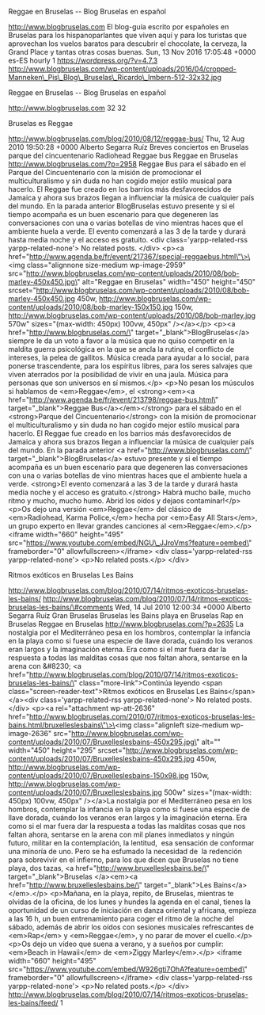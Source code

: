Reggae en Bruselas -- Blog Bruselas en español

http://www.blogbruselas.com El blog-guía escrito por españoles en
Bruselas para los hispanoparlantes que viven aquí y para los turistas
que aprovechan los vuelos baratos para descubrir el chocolate, la
cerveza, la Grand Place y tantas otras cosas buenas. Sun, 13 Nov 2016
17:05:48 +0000 es-ES hourly 1 https://wordpress.org/?v=4.7.3
http://www.blogbruselas.com/wp-content/uploads/2016/04/cropped-Manneken\_Pis\_Blog\_Bruselas\_Ricardo\_Imbern-512-32x32.jpg

Reggae en Bruselas -- Blog Bruselas en español

http://www.blogbruselas.com 32 32

Bruselas es Reggae

http://www.blogbruselas.com/blog/2010/08/12/reggae-bus/ Thu, 12 Aug 2010
19:50:28 +0000 Alberto Segarra Ruíz Breves conciertos en Bruselas parque
del cincuentenario Radiohead Reggae bus Reggae en Bruselas
http://www.blogbruselas.com/?p=2958 Reggae Bus para el sábado en el
Parque del Cincuentenario con la misión de promocionar el
multiculturalismo y sin duda no han cogido mejor estilo musical para
hacerlo. El Reggae fue creado en los barrios más desfavorecidos de
Jamaica y ahora sus brazos llegan a influenciar la música de cualquier
país del mundo. En la parada anterior BlogBruselas estuvo presente y si
el tiempo acompaña es un buen escenario para que degeneren las
conversaciones con una o varias botellas de vino mientras haces que el
ambiente huela a verde. El evento comenzará a las 3 de la tarde y durará
hasta media noche y el acceso es gratuito. \<div
class=\'yarpp-related-rss yarpp-related-none\'\> No related posts.
\</div\> \<p\>\<a
href=\"http://www.agenda.be/fr/event/217367/special-reggaebus.html\"\>\<img
class=\"alignnone size-medium wp-image-2959\"
src=\"http://www.blogbruselas.com/wp-content/uploads/2010/08/bob-marley-450x450.jpg\"
alt=\"Reggae en Bruselas\" width=\"450\" height=\"450\"
srcset=\"http://www.blogbruselas.com/wp-content/uploads/2010/08/bob-marley-450x450.jpg
450w,
http://www.blogbruselas.com/wp-content/uploads/2010/08/bob-marley-150x150.jpg
150w,
http://www.blogbruselas.com/wp-content/uploads/2010/08/bob-marley.jpg
570w\" sizes=\"(max-width: 450px) 100vw, 450px\" /\>\</a\>\</p\>
\<p\>\<a href=\"http://www.blogbruselas.com/\"
target=\"\_blank\"\>BlogBruselas\</a\> siempre le da un voto a favor a
la música que no quiso competir en la maldita guerra psicológica en la
que se ancla la rutina, el conflicto de intereses, la pelea de gallitos.
Música creada para ayudar a lo social, para ponerse trascendente, para
los espíritus libres, para los seres salvajes que viven aterrados por la
posibilidad de vivir en una jaula. Música para personas que son
universos en sí mismos.\</p\> \<p\>No pesan los músculos si hablamos de
\<em\>Reggae\</em\>, el \<strong\>\<em\>\<a
href=\"http://www.agenda.be/fr/event/213798/reggae-bus.html\"
target=\"\_blank\"\>Reggae Bus\</a\>\</em\>\</strong\> para el sábado en
el \<strong\>Parque del Cincuentenario\</strong\> con la misión de
promocionar el multiculturalismo y sin duda no han cogido mejor estilo
musical para hacerlo. El Reggae fue creado en los barrios más
desfavorecidos de Jamaica y ahora sus brazos llegan a influenciar la
música de cualquier país del mundo. En la parada anterior \<a
href=\"http://www.blogbruselas.com/\"
target=\"\_blank\"\>BlogBruselas\</a\> estuvo presente y si el tiempo
acompaña es un buen escenario para que degeneren las conversaciones con
una o varias botellas de vino mientras haces que el ambiente huela a
verde. \<strong\>El evento comenzará a las 3 de la tarde y durará hasta
media noche y el acceso es gratuito.\</strong\> Habrá mucho baile, mucho
ritmo y mucho, mucho humo. Abrid los oídos y dejaos contaminar!\</p\>
\<p\>Os dejo una versión \<em\>Reggae\</em\> del clásico de
\<em\>Radiohead, Karma Police,\</em\> hecha por \<em\>Easy All
Stars\</em\>, un grupo experto en llevar grandes canciones al
\<em\>Reggae\</em\>.\</p\> \<iframe width=\"660\" height=\"495\"
src=\"https://www.youtube.com/embed/NGU\_JJroVms?feature=oembed\"
frameborder=\"0\" allowfullscreen\>\</iframe\> \<div
class=\'yarpp-related-rss yarpp-related-none\'\> \<p\>No related
posts.\</p\> \</div\>

Ritmos exóticos en Bruselas Les Bains

http://www.blogbruselas.com/blog/2010/07/14/ritmos-exoticos-bruselas-les-bains/
http://www.blogbruselas.com/blog/2010/07/14/ritmos-exoticos-bruselas-les-bains/\#comments
Wed, 14 Jul 2010 12:00:34 +0000 Alberto Segarra Ruíz Gran Bruselas
Bruselas les Bains playa en Bruselas Rap en Bruselas Reggae en Bruselas
http://www.blogbruselas.com/?p=2635 La nostalgia por el Mediterráneo
pesa en los hombros, contemplar la infancia en la playa como si fuese
una especie de llave dorada, cuándo los veranos eran largos y la
imaginación eterna. Era como si el mar fuera dar la respuesta a todas
las malditas cosas que nos faltan ahora, sentarse en la arena con
&\#8230; \<a
href=\"http://www.blogbruselas.com/blog/2010/07/14/ritmos-exoticos-bruselas-les-bains/\"
class=\"more-link\"\>Continúa leyendo \<span
class=\"screen-reader-text\"\>Ritmos exóticos en Bruselas Les
Bains\</span\>\</a\>\<div class=\'yarpp-related-rss
yarpp-related-none\'\> No related posts. \</div\> \<p\>\<a
rel=\"attachment wp-att-2636\"
href=\"http://www.blogbruselas.com/2010/07/ritmos-exoticos-bruselas-les-bains.html/bruxelleslesbains\"\>\<img
class=\"alignleft size-medium wp-image-2636\"
src=\"http://www.blogbruselas.com/wp-content/uploads/2010/07/Bruxelleslesbains-450x295.jpg\"
alt=\"\" width=\"450\" height=\"295\"
srcset=\"http://www.blogbruselas.com/wp-content/uploads/2010/07/Bruxelleslesbains-450x295.jpg
450w,
http://www.blogbruselas.com/wp-content/uploads/2010/07/Bruxelleslesbains-150x98.jpg
150w,
http://www.blogbruselas.com/wp-content/uploads/2010/07/Bruxelleslesbains.jpg
500w\" sizes=\"(max-width: 450px) 100vw, 450px\" /\>\</a\>La nostalgia
por el Mediterráneo pesa en los hombros, contemplar la infancia en la
playa como si fuese una especie de llave dorada, cuándo los veranos eran
largos y la imaginación eterna. Era como si el mar fuera dar la
respuesta a todas las malditas cosas que nos faltan ahora, sentarse en
la arena con mil planes inmediatos y ningún futuro, militar en la
contemplación, la lentitud,  esa sensación de conformar una minoría de
uno. Pero se ha esfumado la necesidad de  la redención para sobrevivir
en el infierno, para los que dicen que Bruselas no tiene playa, dos
tazas, \<a href=\"http://www.bruxelleslesbains.be/\"
target=\"\_blank\"\>Bruselas \</a\>\<em\>\<a
href=\"http://www.bruxelleslesbains.be/\" target=\"\_blank\"\>Les
Bains\</a\>\</em\>.\</p\> \<p\>Mañana, en la playa, repito, de Bruselas,
mientras te olvidas de la oficina, de los lunes y hundes la agenda en el
canal, tienes la oportunidad de un curso de iniciación en danza oriental
y africana, empieza a las 16 h, un buen entrenamiento para coger el
ritmo de la noche del sábado, además de abrir los oídos con sesiones
musicales refrescantes de \<em\>Rap\</em\> y \<em\>Reggae\</em\>, y no
parar de mover el cuello.\</p\> \<p\>Os dejo un vídeo que suena a
verano, y a sueños por cumplir: \<em\>Beach in Hawaii\</em\> de
\<em\>Ziggy Marley\</em\>.\</p\> \<iframe width=\"660\" height=\"495\"
src=\"https://www.youtube.com/embed/W926gti7OhA?feature=oembed\"
frameborder=\"0\" allowfullscreen\>\</iframe\> \<div
class=\'yarpp-related-rss yarpp-related-none\'\> \<p\>No related
posts.\</p\> \</div\>
http://www.blogbruselas.com/blog/2010/07/14/ritmos-exoticos-bruselas-les-bains/feed/
1

